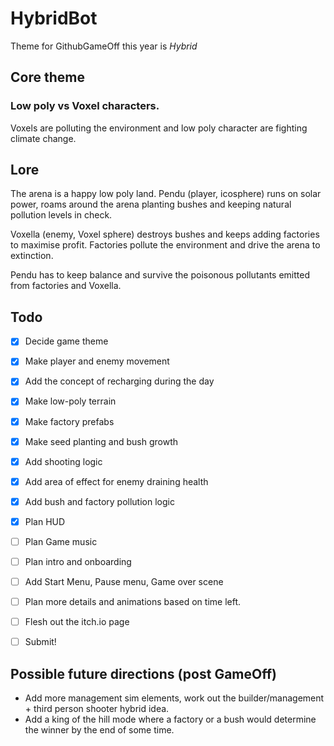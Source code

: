 # HybridBot

Theme for GithubGameOff this year is *Hybrid*

## Core theme

### Low poly vs Voxel characters.

Voxels are polluting the environment and low poly character are fighting climate change.

## Lore
The arena is a happy low poly land. Pendu (player, icosphere) runs on solar power, roams around the arena planting bushes and keeping natural pollution levels in check.

Voxella (enemy, Voxel sphere) destroys bushes and keeps adding factories to maximise profit. Factories pollute the environment and drive the arena to extinction.

Pendu has to keep balance and survive the poisonous pollutants emitted from factories and Voxella.

## Todo

- [x] Decide game theme

- [x] Make player and enemy movement

- [x] Add the concept of recharging during the day

- [x] Make low-poly terrain

- [x] Make factory prefabs

- [x] Make seed planting and bush growth

- [x] Add shooting logic

- [x] Add area of effect for enemy draining health

- [x] Add bush and factory pollution logic

- [X] Plan HUD

- [ ] Plan Game music

- [ ] Plan intro and onboarding

- [ ] Add Start Menu, Pause menu, Game over scene

- [ ] Plan more details and animations based on time left.

- [ ] Flesh out the itch.io page

- [ ] Submit!


## Possible future directions (post GameOff)

- Add more management sim elements, work out the builder/management + third person shooter hybrid idea.
- Add a king of the hill mode where a factory or a bush would determine the winner by the end of some time.
